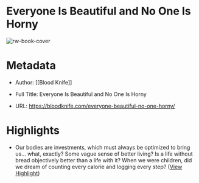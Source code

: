 # Everyone Is Beautiful and No One Is Horny

![rw-book-cover](https://i0.wp.com/bloodknife.com/wp-content/uploads/2021/02/captamerica.jpg?fit=1280%2C720&ssl=1)

# Metadata
- Author: [[Blood Knife]]
- Full Title: Everyone Is Beautiful and No One Is Horny

- URL: https://bloodknife.com/everyone-beautiful-no-one-horny/

# Highlights
- Our bodies are investments, which must always be optimized to bring us… what, exactly? Some vague sense of better living? Is a life without bread objectively better than a life with it? When we were children, did we dream of counting every calorie and logging every step? ([View Highlight](https://read.readwise.io/read/01h9zgg4fx8mjd5wcge9nrba1n))
